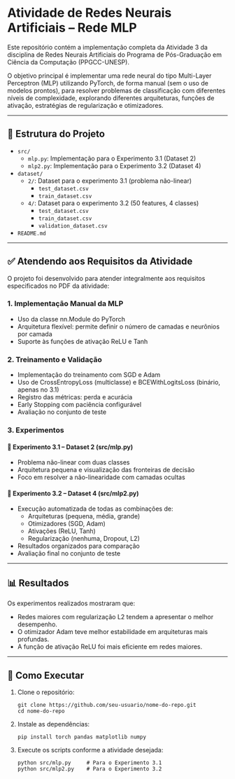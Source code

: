 # Atividade de Redes Neurais Artificiais – Rede MLP

Este repositório contém a implementação completa da Atividade 3 da disciplina de Redes Neurais Artificiais do Programa de Pós-Graduação em Ciência da Computação (PPGCC-UNESP).

O objetivo principal é implementar uma rede neural do tipo Multi-Layer Perceptron (MLP) utilizando PyTorch, de forma manual (sem o uso de modelos prontos), para resolver problemas de classificação com diferentes níveis de complexidade, explorando diferentes arquiteturas, funções de ativação, estratégias de regularização e otimizadores.

---

## 🔧 Estrutura do Projeto

* `src/`
    * `mlp.py`: Implementação para o Experimento 3.1 (Dataset 2)
    * `mlp2.py`: Implementação para o Experimento 3.2 (Dataset 4)
* `dataset/`
    * `2/`: Dataset para o experimento 3.1 (problema não-linear)
        * `test_dataset.csv`
        * `train_dataset.csv`
    * `4/`: Dataset para o experimento 3.2 (50 features, 4 classes)
        * `test_dataset.csv`
        * `train_dataset.csv`
        * `validation_dataset.csv`
* `README.md`

---

## ✅ Atendendo aos Requisitos da Atividade

O projeto foi desenvolvido para atender integralmente aos requisitos especificados no PDF da atividade:

### 1. Implementação Manual da MLP
- Uso da classe nn.Module do PyTorch
- Arquitetura flexível: permite definir o número de camadas e neurônios por camada
- Suporte às funções de ativação ReLU e Tanh

### 2. Treinamento e Validação
- Implementação do treinamento com SGD e Adam
- Uso de CrossEntropyLoss (multiclasse) e BCEWithLogitsLoss (binário, apenas no 3.1)
- Registro das métricas: perda e acurácia
- Early Stopping com paciência configurável
- Avaliação no conjunto de teste

### 3. Experimentos

#### 🔹 Experimento 3.1 – Dataset 2 (src/mlp.py)
- Problema não-linear com duas classes
- Arquitetura pequena e visualização das fronteiras de decisão
- Foco em resolver a não-linearidade com camadas ocultas

#### 🔹 Experimento 3.2 – Dataset 4 (src/mlp2.py)
- Execução automatizada de todas as combinações de:
  - Arquiteturas (pequena, média, grande)
  - Otimizadores (SGD, Adam)
  - Ativações (ReLU, Tanh)
  - Regularização (nenhuma, Dropout, L2)
- Resultados organizados para comparação
- Avaliação final no conjunto de teste

---

## 📊 Resultados
Os experimentos realizados mostraram que:
- Redes maiores com regularização L2 tendem a apresentar o melhor desempenho.
- O otimizador Adam teve melhor estabilidade em arquiteturas mais profundas.
- A função de ativação ReLU foi mais eficiente em redes maiores.

---

## 🚀 Como Executar

1. Clone o repositório:
   ``` 
   git clone https://github.com/seu-usuario/nome-do-repo.git
   cd nome-do-repo 
   ```

2. Instale as dependências:
   ``` 
   pip install torch pandas matplotlib numpy 
   ```

3. Execute os scripts conforme a atividade desejada:
   ``` 
   python src/mlp.py     # Para o Experimento 3.1
   python src/mlp2.py    # Para o Experimento 3.2 
   ```